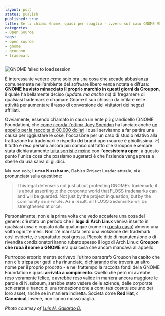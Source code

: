 ```yaml
---
layout: post
status: publish
published: true
title: Se ti chiami Gnome, quasi per sbaglio - ovvero sul caso GNOME VS Groupon
categories:
- Open Source
tags:
- open source
- gnome
- groupon
- trademark
---
```


![GNOME failed to load session](https://farm8.staticflickr.com/7163/6392989879_c871919cfd_b.jpg)

È interessante vedere come solo ora una cosa che accade abbastanza comunemente nell'ambiente del software libero venga notata e diffusa: **GNOME ha visto minacciato il proprio marchio in questi giorni da Groupon**, il quale ha bellamente deciso (_update: ma anche no_) di fregarsene di qualsiasi trademark e chiamare Gnome il suo chiosco da infilare nelle attività per aumentare il tasso di conversione dei visitatori dei negozi affiliati.

Ovviamente, essendo chiamato in causa un ente più grandicello (GNOME Foundation), che [come ricorda l'ottimo Joey Sneddon](http://www.omgubuntu.co.uk/2014/11/gnome-groupon-trademark-battle) ha lanciato anche [un appello per la raccolta di 80.000 dollari](https://www.gnome.org/groupon/) i quali serviranno a far partire una causa per aggiustare le cose, l'occasione per un caso di studio relativo alla trattazione tra trademark e rispetto dei brand open source è ghiottissima. :-) Il tutto è reso persino ancora più comico dal fatto che Groupon è sempre stata dichiaratamente [tutta sorrisi e moine](https://engineering.groupon.com/2014/open-source/sharing-is-caring-open-source-at-groupon/) con l'**ecosistema open**: a questo punto l'unica cosa che possiamo augurarci è che l'azienda venga presa a sberle da una salva di giudici.

Ma non solo; **Lucas Nussbaum**, Debian Project Leader attuale, si è pronunciato sulla questione:

> This legal defense is not just about protecting GNOME’s trademark; it is about asserting to the corporate world that FLOSS trademarks can and will be guarded. Not just by the project in question, but by the community as a whole. As a result, all FLOSS trademarks will be strengthened at once.

Personalmente, non è la prima volta che vedo accadere una cosa del genere: c'è stato un periodo che il **logo di Arch Linux** veniva inserito in qualsiasi cosa e copiato dalla qualunque (come in [questo caso](https://news.ycombinator.com/item?id=652092)) almeno una volta ogni tre mesi. Non c'è mai stata però una violazione del trademark così evidente, e soprattutto così grossa. PIccole ditte di manutenzione o di rivendita condizionatori hanno rubato spesso il logo di Arch Linux; **Groupon che ruba il nome a GNOME** era qualcosa che ancora mancava all'appello.

Purtroppo proprio mentre scrivevo l'ultimo paragrafo Groupon ha capito che non c'è trippa per gatti e ha rinunciato, [dichiarando](https://engineering.groupon.com/2014/misc/gnome-foundation-and-groupon-product-names/) che troverà un altro nome per il proprio prodotto - e nel frattempo la raccolta fondi della GNOME Foundation è quasi **arrivata a compimento**. Quello che però mi avrebbe reso veramente felice, e avrebbe reso valide in maniera ancora maggiore le parole di Nussbaum, sarebbe stato vedere delle aziende, delle corporate schierarsi al fianco di una fondazione che a conti fatti costituisce uno dei loro asset, anche se in maniera indiretta. Società come **Red Hat**, o **Canonical**, invece, non hanno mosso paglia.

_Photo courtesy of [Luis M. Gallardo D.](https://www.flickr.com/photos/lgallardo/6392989879/)_